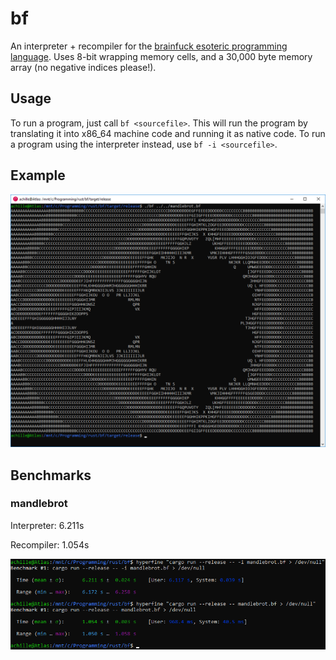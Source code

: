 # bf

An interpreter + recompiler for the [brainfuck esoteric programming language](https://esolangs.org/wiki/brainfuck). Uses 8-bit wrapping memory cells, and a 30,000 byte memory array (no negative indices please!).

## Usage

To run a program, just call `bf <sourcefile>`. This will run the program by translating it into x86_64 machine code and running it as native code. To run a program using the interpreter instead, use `bf -i <sourcefile>`.

## Example

![](images/mandlebrot.png)

## Benchmarks

### mandlebrot

Interpreter: 6.211s

Recompiler: 1.054s

![](images/mandlebrot_benchmark.png)